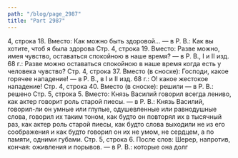 ```yaml
---
path: "/blog/page_2987"
title: "Part 2987"
---
```


4, строка 18.
Вместо: Как можно быть здоровой... — в Р. В.: Как вы хотите, чтоб я была здорова
Стр. 4, строка 19.
Вместо: Разве можно, имея чувство, оставаться спокойною в наше время? — в Р. В., I и II изд. 68 г.: Разве можно оставаться спокойною в наше время когда есть у человека чувство?
Стр. 4, строка 37.
Вместо (в сноске): Господи, какое горячее нападение! — в Р. В., в I и II изд. 68 г.: О! какое жестокое нападение!
Стр. 4, строка 40.
Вместо (в сноске): решили — в Р. В.: решено
Стр. 5, строка 5.
Вместо: Князь Василий говорил всегда лениво, как актер говорит роль старой пиесы. — в Р. В.: Князь Василий, говорил-ли он умные или глупые, одушевленные или равнодушные слова, говорил их таким тоном, как будто он повторял их в тысячный раз, как актер роль старой пиесы, как будто слова выходили не из его соображения и как будто говорил он их не умом, не сердцем, а по памяти, одними губами.
Стр. 5, строка 6.
После слов: Шерер, напротив, кончая: оживления и порывов. — в Р. В.: которые она долг

